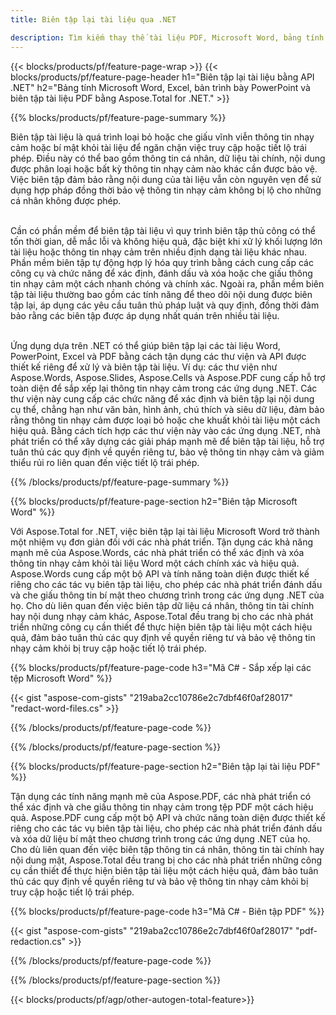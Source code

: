 ```yaml
---
title: Biên tập lại tài liệu qua .NET 

description: Tìm kiếm thay thế tài liệu PDF, Microsoft Word, bảng tính Excel và dữ liệu bản trình bày PowerPoint thông qua ứng dụng .NET. Mã C# được liệt kê
---
```


{{< blocks/products/pf/feature-page-wrap >}}
{{< blocks/products/pf/feature-page-header h1="Biên tập lại tài liệu bằng API .NET" h2="Bảng tính Microsoft Word, Excel, bản trình bày PowerPoint và biên tập tài liệu PDF bằng Aspose.Total for .NET." >}}

{{% blocks/products/pf/feature-page-summary %}}

Biên tập tài liệu là quá trình loại bỏ hoặc che giấu vĩnh viễn thông tin nhạy cảm hoặc bí mật khỏi tài liệu để ngăn chặn việc truy cập hoặc tiết lộ trái phép. Điều này có thể bao gồm thông tin cá nhân, dữ liệu tài chính, nội dung được phân loại hoặc bất kỳ thông tin nhạy cảm nào khác cần được bảo vệ. Việc biên tập đảm bảo rằng nội dung của tài liệu vẫn còn nguyên vẹn để sử dụng hợp pháp đồng thời bảo vệ thông tin nhạy cảm không bị lộ cho những cá nhân không được phép. <br /><br />

Cần có phần mềm để biên tập tài liệu vì quy trình biên tập thủ công có thể tốn thời gian, dễ mắc lỗi và không hiệu quả, đặc biệt khi xử lý khối lượng lớn tài liệu hoặc thông tin nhạy cảm trên nhiều định dạng tài liệu khác nhau. Phần mềm biên tập tự động hợp lý hóa quy trình bằng cách cung cấp các công cụ và chức năng để xác định, đánh dấu và xóa hoặc che giấu thông tin nhạy cảm một cách nhanh chóng và chính xác. Ngoài ra, phần mềm biên tập tài liệu thường bao gồm các tính năng để theo dõi nội dung được biên tập lại, áp dụng các yêu cầu tuân thủ pháp luật và quy định, đồng thời đảm bảo rằng các biên tập được áp dụng nhất quán trên nhiều tài liệu.<br /><br />

Ứng dụng dựa trên .NET có thể giúp biên tập lại các tài liệu Word, PowerPoint, Excel và PDF bằng cách tận dụng các thư viện và API được thiết kế riêng để xử lý và biên tập tài liệu. Ví dụ: các thư viện như Aspose.Words, Aspose.Slides, Aspose.Cells và Aspose.PDF cung cấp hỗ trợ toàn diện để sắp xếp lại thông tin nhạy cảm trong các ứng dụng .NET. Các thư viện này cung cấp các chức năng để xác định và biên tập lại nội dung cụ thể, chẳng hạn như văn bản, hình ảnh, chú thích và siêu dữ liệu, đảm bảo rằng thông tin nhạy cảm được loại bỏ hoặc che khuất khỏi tài liệu một cách hiệu quả. Bằng cách tích hợp các thư viện này vào các ứng dụng .NET, nhà phát triển có thể xây dựng các giải pháp mạnh mẽ để biên tập tài liệu, hỗ trợ tuân thủ các quy định về quyền riêng tư, bảo vệ thông tin nhạy cảm và giảm thiểu rủi ro liên quan đến việc tiết lộ trái phép.


{{% /blocks/products/pf/feature-page-summary  %}}

{{% blocks/products/pf/feature-page-section  h2="Biên tập Microsoft Word" %}}

Với Aspose.Total for .NET, việc biên tập lại tài liệu Microsoft Word trở thành một nhiệm vụ đơn giản đối với các nhà phát triển. Tận dụng các khả năng mạnh mẽ của Aspose.Words, các nhà phát triển có thể xác định và xóa thông tin nhạy cảm khỏi tài liệu Word một cách chính xác và hiệu quả. Aspose.Words cung cấp một bộ API và tính năng toàn diện được thiết kế riêng cho các tác vụ biên tập tài liệu, cho phép các nhà phát triển đánh dấu và che giấu thông tin bí mật theo chương trình trong các ứng dụng .NET của họ. Cho dù liên quan đến việc biên tập dữ liệu cá nhân, thông tin tài chính hay nội dung nhạy cảm khác, Aspose.Total đều trang bị cho các nhà phát triển những công cụ cần thiết để thực hiện biên tập tài liệu một cách hiệu quả, đảm bảo tuân thủ các quy định về quyền riêng tư và bảo vệ thông tin nhạy cảm khỏi bị truy cập hoặc tiết lộ trái phép.

{{% blocks/products/pf/feature-page-code h3="Mã C# - Sắp xếp lại các tệp Microsoft Word" %}}

{{< gist "aspose-com-gists" "219aba2cc10786e2c7dbf46f0af28017" "redact-word-files.cs" >}}

{{% /blocks/products/pf/feature-page-code  %}}

{{% /blocks/products/pf/feature-page-section %}}

{{% blocks/products/pf/feature-page-section  h2="Biên tập lại tài liệu PDF" %}}

Tận dụng các tính năng mạnh mẽ của Aspose.PDF, các nhà phát triển có thể xác định và che giấu thông tin nhạy cảm trong tệp PDF một cách hiệu quả. Aspose.PDF cung cấp một bộ API và chức năng toàn diện được thiết kế riêng cho các tác vụ biên tập tài liệu, cho phép các nhà phát triển đánh dấu và xóa dữ liệu bí mật theo chương trình trong các ứng dụng .NET của họ. Cho dù liên quan đến việc biên tập thông tin cá nhân, thông tin tài chính hay nội dung mật, Aspose.Total đều trang bị cho các nhà phát triển những công cụ cần thiết để thực hiện biên tập tài liệu một cách hiệu quả, đảm bảo tuân thủ các quy định về quyền riêng tư và bảo vệ thông tin nhạy cảm khỏi bị truy cập hoặc tiết lộ trái phép.

{{% blocks/products/pf/feature-page-code h3="Mã C# - Biên tập PDF" %}}

{{< gist "aspose-com-gists" "219aba2cc10786e2c7dbf46f0af28017" "pdf-redaction.cs" >}}

{{% /blocks/products/pf/feature-page-code  %}}

{{% /blocks/products/pf/feature-page-section %}}

{{< blocks/products/pf/agp/other-autogen-total-feature>}}